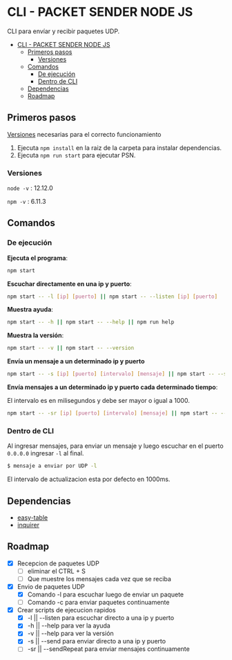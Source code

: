 # CLI - PACKET SENDER NODE JS

CLI para envíar y recibir paquetes UDP. 


- [CLI - PACKET SENDER NODE JS](#cli---packet-sender-node-js)
  - [Primeros pasos](#primeros-pasos)
    - [Versiones](#versiones)
  - [Comandos](#comandos)
    - [De ejecución](#de-ejecución)
    - [Dentro de CLI](#dentro-de-cli)
  - [Dependencias](#dependencias)
  - [Roadmap](#roadmap)
## Primeros pasos

[Versiones](#versiones) necesarias para el correcto funcionamiento

1. Ejecuta `npm install` en la raiz de la carpeta para instalar dependencias.
2. Ejecuta `npm run start` para ejecutar PSN.
### Versiones 

`node -v` : 12.12.0

`npm -v` : 6.11.3

## Comandos 

### De ejecución 


**Ejecuta el programa**: 

```bash
npm start
```

**Escuchar directamente en una ip y puerto**:

```bash
npm start -- -l [ip] [puerto] || npm start -- --listen [ip] [puerto]
```
**Muestra ayuda**:

```bash
npm start -- -h || npm start -- --help || npm run help
```

**Muestra la versión**:

```bash 
npm start -- -v || npm start -- --version
```

**Envía un mensaje a un determinado ip y puerto**

```bash
npm start -- -s [ip] [puerto] [intervalo] [mensaje] || npm start -- --send [ip] [puerto] [intervalo] [mensaje]
```

**Envía mensajes a un determinado ip y puerto cada determinado tiempo**:

El intervalo es en milisegundos y debe ser mayor o igual a 1000.

```bash
npm start -- -sr [ip] [puerto] [intervalo] [mensaje] || npm start -- --sendRepeat [ip] [puerto] [intervalo] [mensaje]
```


### Dentro de CLI


Al ingresar mensajes, para enviar un mensaje y luego escuchar en el puerto `0.0.0.0` ingresar `-l` al final.

```bash
$ mensaje a enviar por UDP -l
```

El intervalo de actualizacion esta por defecto en 1000ms.

## Dependencias 

* [easy-table](https://www.npmjs.com/package/easy-table)
* [inquirer](https://www.npmjs.com/package/inquirer)

## Roadmap

- [x] Recepcion de paquetes UDP
  - [ ] eliminar el CTRL + S 
  - [ ] Que muestre los mensajes cada vez que se reciba
- [x] Envio de paquetes UDP
  - [x] Comando -l para escuchar luego de enviar un paquete
  - [ ] Comando -c para enviar paquetes continuamente
- [x] Crear scripts de ejecucion rapidos
  - [x] -l || --listen para escuchar directo a una ip y puerto
  - [x] -h || --help para ver la ayuda
  - [x] -v || --help para ver la  versión
  - [x] -s || --send para enviar directo a una ip y puerto
  - [ ] -sr || --sendRepeat para enviar mensajes continuamente